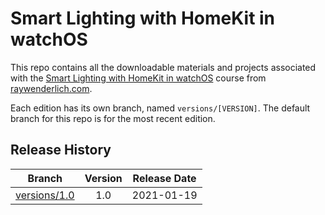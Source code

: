 # Smart Lighting with HomeKit in watchOS

This repo contains all the downloadable materials and projects associated with the [Smart Lighting with HomeKit in watchOS](https://www.raywenderlich.com/20088887-smart-lighting-with-homekit-in-watchos) course from [raywenderlich.com](https://www.raywenderlich.com).

Each edition has its own branch, named `versions/[VERSION]`. The default branch for this repo is for the most recent edition.

## Release History

| Branch                                                                                  | Version | Release Date |
| --------------------------------------------------------------------------------------- |:-------:|:------------:|
| [versions/1.0](https://github.com/raywenderlich/video-lhkw-materials/tree/versions/1.0) | 1.0     | 2021-01-19   |
